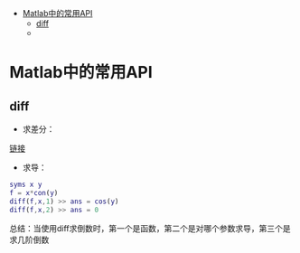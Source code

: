 <!-- TOC -->

- [Matlab中的常用API](#matlab中的常用api)
    - [diff](#diff)
    - [](#)

<!-- /TOC -->

# Matlab中的常用API

## diff

* 求差分：

<a href = "https://blog.csdn.net/u013018721/article/details/37766187">链接</a>

* 求导：

``` matlab
syms x y
f = x*con(y)
diff(f,x,1) >> ans = cos(y)
diff(f,x,2) >> ans = 0
```

总结：当使用diff求倒数时，第一个是函数，第二个是对哪个参数求导，第三个是求几阶倒数
## 
